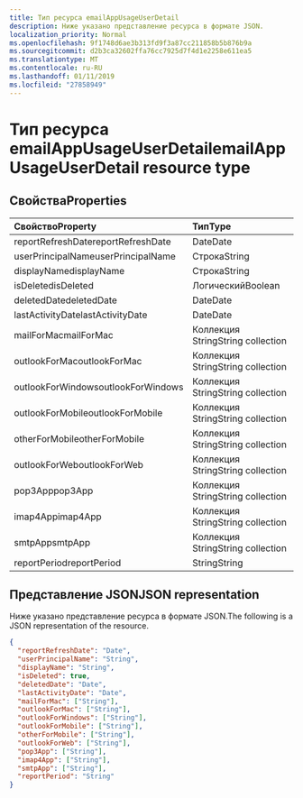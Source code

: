 ```yaml
---
title: Тип ресурса emailAppUsageUserDetail
description: Ниже указано представление ресурса в формате JSON.
localization_priority: Normal
ms.openlocfilehash: 9f1748d6ae3b313fd9f3a87cc211858b5b876b9a
ms.sourcegitcommit: d2b3ca32602ffa76cc7925d7f4d1e2258e611ea5
ms.translationtype: MT
ms.contentlocale: ru-RU
ms.lasthandoff: 01/11/2019
ms.locfileid: "27858949"
---
```

# <a name="emailappusageuserdetail-resource-type"></a><span data-ttu-id="59ff7-103">Тип ресурса emailAppUsageUserDetail</span><span class="sxs-lookup"><span data-stu-id="59ff7-103">emailAppUsageUserDetail resource type</span></span>

## <a name="properties"></a><span data-ttu-id="59ff7-104">Свойства</span><span class="sxs-lookup"><span data-stu-id="59ff7-104">Properties</span></span>

| <span data-ttu-id="59ff7-105">Свойство</span><span class="sxs-lookup"><span data-stu-id="59ff7-105">Property</span></span>          | <span data-ttu-id="59ff7-106">Тип</span><span class="sxs-lookup"><span data-stu-id="59ff7-106">Type</span></span>              |
| :---------------- | :---------------- |
| <span data-ttu-id="59ff7-107">reportRefreshDate</span><span class="sxs-lookup"><span data-stu-id="59ff7-107">reportRefreshDate</span></span> | <span data-ttu-id="59ff7-108">Date</span><span class="sxs-lookup"><span data-stu-id="59ff7-108">Date</span></span>              |
| <span data-ttu-id="59ff7-109">userPrincipalName</span><span class="sxs-lookup"><span data-stu-id="59ff7-109">userPrincipalName</span></span> | <span data-ttu-id="59ff7-110">Строка</span><span class="sxs-lookup"><span data-stu-id="59ff7-110">String</span></span>            |
| <span data-ttu-id="59ff7-111">displayName</span><span class="sxs-lookup"><span data-stu-id="59ff7-111">displayName</span></span>       | <span data-ttu-id="59ff7-112">Строка</span><span class="sxs-lookup"><span data-stu-id="59ff7-112">String</span></span>            |
| <span data-ttu-id="59ff7-113">isDeleted</span><span class="sxs-lookup"><span data-stu-id="59ff7-113">isDeleted</span></span>         | <span data-ttu-id="59ff7-114">Логический</span><span class="sxs-lookup"><span data-stu-id="59ff7-114">Boolean</span></span>           |
| <span data-ttu-id="59ff7-115">deletedDate</span><span class="sxs-lookup"><span data-stu-id="59ff7-115">deletedDate</span></span>       | <span data-ttu-id="59ff7-116">Date</span><span class="sxs-lookup"><span data-stu-id="59ff7-116">Date</span></span>              |
| <span data-ttu-id="59ff7-117">lastActivityDate</span><span class="sxs-lookup"><span data-stu-id="59ff7-117">lastActivityDate</span></span>  | <span data-ttu-id="59ff7-118">Date</span><span class="sxs-lookup"><span data-stu-id="59ff7-118">Date</span></span>              |
| <span data-ttu-id="59ff7-119">mailForMac</span><span class="sxs-lookup"><span data-stu-id="59ff7-119">mailForMac</span></span>        | <span data-ttu-id="59ff7-120">Коллекция String</span><span class="sxs-lookup"><span data-stu-id="59ff7-120">String collection</span></span> |
| <span data-ttu-id="59ff7-121">outlookForMac</span><span class="sxs-lookup"><span data-stu-id="59ff7-121">outlookForMac</span></span>     | <span data-ttu-id="59ff7-122">Коллекция String</span><span class="sxs-lookup"><span data-stu-id="59ff7-122">String collection</span></span> |
| <span data-ttu-id="59ff7-123">outlookForWindows</span><span class="sxs-lookup"><span data-stu-id="59ff7-123">outlookForWindows</span></span> | <span data-ttu-id="59ff7-124">Коллекция String</span><span class="sxs-lookup"><span data-stu-id="59ff7-124">String collection</span></span> |
| <span data-ttu-id="59ff7-125">outlookForMobile</span><span class="sxs-lookup"><span data-stu-id="59ff7-125">outlookForMobile</span></span>  | <span data-ttu-id="59ff7-126">Коллекция String</span><span class="sxs-lookup"><span data-stu-id="59ff7-126">String collection</span></span> |
| <span data-ttu-id="59ff7-127">otherForMobile</span><span class="sxs-lookup"><span data-stu-id="59ff7-127">otherForMobile</span></span>    | <span data-ttu-id="59ff7-128">Коллекция String</span><span class="sxs-lookup"><span data-stu-id="59ff7-128">String collection</span></span> |
| <span data-ttu-id="59ff7-129">outlookForWeb</span><span class="sxs-lookup"><span data-stu-id="59ff7-129">outlookForWeb</span></span>     | <span data-ttu-id="59ff7-130">Коллекция String</span><span class="sxs-lookup"><span data-stu-id="59ff7-130">String collection</span></span> |
| <span data-ttu-id="59ff7-131">pop3App</span><span class="sxs-lookup"><span data-stu-id="59ff7-131">pop3App</span></span>           | <span data-ttu-id="59ff7-132">Коллекция String</span><span class="sxs-lookup"><span data-stu-id="59ff7-132">String collection</span></span> |
| <span data-ttu-id="59ff7-133">imap4App</span><span class="sxs-lookup"><span data-stu-id="59ff7-133">imap4App</span></span>          | <span data-ttu-id="59ff7-134">Коллекция String</span><span class="sxs-lookup"><span data-stu-id="59ff7-134">String collection</span></span> |
| <span data-ttu-id="59ff7-135">smtpApp</span><span class="sxs-lookup"><span data-stu-id="59ff7-135">smtpApp</span></span>           | <span data-ttu-id="59ff7-136">Коллекция String</span><span class="sxs-lookup"><span data-stu-id="59ff7-136">String collection</span></span> |
| <span data-ttu-id="59ff7-137">reportPeriod</span><span class="sxs-lookup"><span data-stu-id="59ff7-137">reportPeriod</span></span>      | <span data-ttu-id="59ff7-138">String</span><span class="sxs-lookup"><span data-stu-id="59ff7-138">String</span></span>            |

## <a name="json-representation"></a><span data-ttu-id="59ff7-139">Представление JSON</span><span class="sxs-lookup"><span data-stu-id="59ff7-139">JSON representation</span></span>

<span data-ttu-id="59ff7-140">Ниже указано представление ресурса в формате JSON.</span><span class="sxs-lookup"><span data-stu-id="59ff7-140">The following is a JSON representation of the resource.</span></span>

<!-- {
  "blockType": "resource",
  "@odata.type": "microsoft.graph.emailAppUsageUserDetail"
} -->

```json
{
  "reportRefreshDate": "Date", 
  "userPrincipalName": "String", 
  "displayName": "String", 
  "isDeleted": true, 
  "deletedDate": "Date", 
  "lastActivityDate": "Date", 
  "mailForMac": ["String"], 
  "outlookForMac": ["String"], 
  "outlookForWindows": ["String"], 
  "outlookForMobile": ["String"], 
  "otherForMobile": ["String"], 
  "outlookForWeb": ["String"], 
  "pop3App": ["String"], 
  "imap4App": ["String"], 
  "smtpApp": ["String"], 
  "reportPeriod": "String"
}
```

